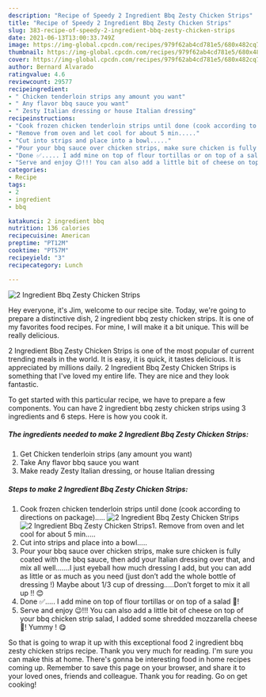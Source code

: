 ```yaml
---
description: "Recipe of Speedy 2 Ingredient Bbq Zesty Chicken Strips"
title: "Recipe of Speedy 2 Ingredient Bbq Zesty Chicken Strips"
slug: 383-recipe-of-speedy-2-ingredient-bbq-zesty-chicken-strips
date: 2021-06-13T13:00:33.749Z
image: https://img-global.cpcdn.com/recipes/979f62ab4cd781e5/680x482cq70/2-ingredient-bbq-zesty-chicken-strips-recipe-main-photo.jpg
thumbnail: https://img-global.cpcdn.com/recipes/979f62ab4cd781e5/680x482cq70/2-ingredient-bbq-zesty-chicken-strips-recipe-main-photo.jpg
cover: https://img-global.cpcdn.com/recipes/979f62ab4cd781e5/680x482cq70/2-ingredient-bbq-zesty-chicken-strips-recipe-main-photo.jpg
author: Bernard Alvarado
ratingvalue: 4.6
reviewcount: 29577
recipeingredient:
- " Chicken tenderloin strips any amount you want"
- " Any flavor bbq sauce you want"
- " Zesty Italian dressing or house Italian dressing"
recipeinstructions:
- "Cook frozen chicken tenderloin strips until done (cook according to directions on package)....."
- "Remove from oven and let cool for about 5 min....."
- "Cut into strips and place into a bowl....."
- "Pour your bbq sauce over chicken strips, make sure chicken is fully coated with the bbq sauce, then add your Italian dressing over that, and mix all well.......I just eyeball how much dressing I add, but you can add as little or as much as you need (just don’t add the whole bottle of dressing !) Maybe about 1/3 cup of dressing.....Don’t forget to mix it all up !! 😊"
- "Done ✅..... I add mine on top of flour tortillas or on top of a salad 🥗!"
- "Serve and enjoy 😉!!! You can also add a little bit of cheese on top of your bbq chicken strip salad, I added some shredded mozzarella cheese 🧀! Yummy ! 😋"
categories:
- Recipe
tags:
- 2
- ingredient
- bbq

katakunci: 2 ingredient bbq 
nutrition: 136 calories
recipecuisine: American
preptime: "PT12M"
cooktime: "PT57M"
recipeyield: "3"
recipecategory: Lunch

---
```



![2 Ingredient Bbq Zesty Chicken Strips](https://img-global.cpcdn.com/recipes/979f62ab4cd781e5/680x482cq70/2-ingredient-bbq-zesty-chicken-strips-recipe-main-photo.jpg)

Hey everyone, it's Jim, welcome to our recipe site. Today, we're going to prepare a distinctive dish, 2 ingredient bbq zesty chicken strips. It is one of my favorites food recipes. For mine, I will make it a bit unique. This will be really delicious.



2 Ingredient Bbq Zesty Chicken Strips is one of the most popular of current trending meals in the world. It is easy, it is quick, it tastes delicious. It is appreciated by millions daily. 2 Ingredient Bbq Zesty Chicken Strips is something that I've loved my entire life. They are nice and they look fantastic.


To get started with this particular recipe, we have to prepare a few components. You can have 2 ingredient bbq zesty chicken strips using 3 ingredients and 6 steps. Here is how you cook it.

<!--inarticleads1-->

##### The ingredients needed to make 2 Ingredient Bbq Zesty Chicken Strips:

1. Get  Chicken tenderloin strips (any amount you want)
1. Take  Any flavor bbq sauce you want
1. Make ready  Zesty Italian dressing, or house Italian dressing




<!--inarticleads2-->

##### Steps to make 2 Ingredient Bbq Zesty Chicken Strips:

1. Cook frozen chicken tenderloin strips until done (cook according to directions on package).....
<img src="https://img-global.cpcdn.com/steps/ccf084384bfaa9a8/160x128cq70/2-ingredient-bbq-zesty-chicken-strips-recipe-step-1-photo.jpg" alt="2 Ingredient Bbq Zesty Chicken Strips"><img src="https://img-global.cpcdn.com/steps/b89fe143289274ae/160x128cq70/2-ingredient-bbq-zesty-chicken-strips-recipe-step-1-photo.jpg" alt="2 Ingredient Bbq Zesty Chicken Strips">1. Remove from oven and let cool for about 5 min.....
1. Cut into strips and place into a bowl.....
1. Pour your bbq sauce over chicken strips, make sure chicken is fully coated with the bbq sauce, then add your Italian dressing over that, and mix all well.......I just eyeball how much dressing I add, but you can add as little or as much as you need (just don’t add the whole bottle of dressing !) Maybe about 1/3 cup of dressing.....Don’t forget to mix it all up !! 😊
1. Done ✅..... I add mine on top of flour tortillas or on top of a salad 🥗!
1. Serve and enjoy 😉!!! You can also add a little bit of cheese on top of your bbq chicken strip salad, I added some shredded mozzarella cheese 🧀! Yummy ! 😋




So that is going to wrap it up with this exceptional food 2 ingredient bbq zesty chicken strips recipe. Thank you very much for reading. I'm sure you can make this at home. There's gonna be interesting food in home recipes coming up. Remember to save this page on your browser, and share it to your loved ones, friends and colleague. Thank you for reading. Go on get cooking!
